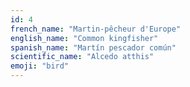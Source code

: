 ```yaml
---
id: 4
french_name: "Martin-pêcheur d'Europe"
english_name: "Common kingfisher"
spanish_name: "Martín pescador común"
scientific_name: "Alcedo atthis"
emoji: "bird"
---
```

